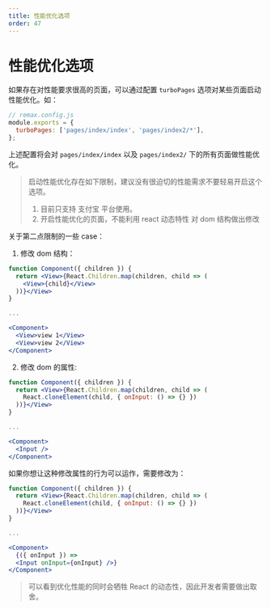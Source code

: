 ```yaml
---
title: 性能优化选项
order: 47
---
```


# 性能优化选项

如果存在对性能要求很高的页面，可以通过配置 `turboPages` 选项对某些页面启动性能优化。如：

```js
// remax.config.js
module.exports = {
  turboPages: ['pages/index/index', 'pages/index2/*'],
};
```

上述配置将会对 `pages/index/index` 以及 `pages/index2/` 下的所有页面做性能优化。

> 启动性能优化存在如下限制，建议没有很迫切的性能需求不要轻易开启这个选项。
>
> 1. 目前只支持 支付宝 平台使用。
> 2. 开启性能优化的页面，不能利用 react 动态特性 对 dom 结构做出修改

关于第二点限制的一些 case：

1. 修改 dom 结构：

```jsx
function Component({ children }) {
  return <View>{React.Children.map(children, child => (
    <View>{child}</View>
  ))}</View>
}

...

<Component>
  <View>view 1</View>
  <View>view 2</View>
</Component>
```

2. 修改 dom 的属性:

```jsx
function Component({ children }) {
  return <View>{React.Children.map(children, child => (
    React.cloneElement(child, { onInput: () => {} })
  ))}</View>
}

...

<Component>
  <Input />
</Component>
```

如果你想让这种修改属性的行为可以运作，需要修改为：

```jsx
function Component({ children }) {
  return <View>{React.Children.map(children, child => (
    React.cloneElement(child, { onInput: () => {} })
  ))}</View>
}

...

<Component>
  {({ onInput }) =>
  <Input onInput={onInput} />}
</Component>
```

> 可以看到优化性能的同时会牺牲 React 的动态性，因此开发者需要做出取舍。

